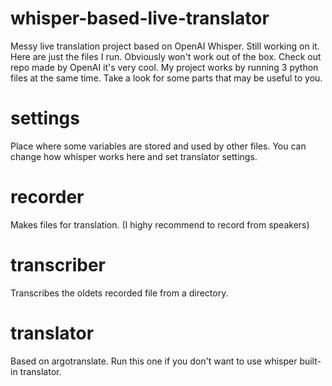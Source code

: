 # whisper-based-live-translator
Messy live translation project based on OpenAI Whisper. 
Still working on it. Here are just the files I run. Obviously won't work out of the box. 
Check out repo made by OpenAI it's very cool. My project works by running 3 python files at the same time. Take a look for some parts that may be useful to you.

# settings 
Place where some variables are stored and used by other files. You can change how whisper works here and set translator settings.

# recorder 
Makes files for translation. (I highy recommend to record from speakers)

# transcriber 
Transcribes the oldets recorded file from a directory.

# translator 
Based on argotranslate. Run this one if you don't want to use whisper built-in translator.
